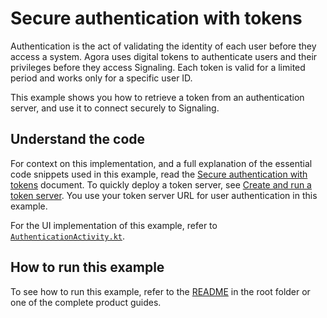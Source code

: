 # Secure authentication with tokens

Authentication is the act of validating the identity of each user before they access a system. Agora uses digital tokens to authenticate users and their privileges before they access Signaling. Each token is valid for a limited period and works only for a specific user ID. 

This example shows you how to retrieve a token from an authentication server, and use it to connect securely to Signaling. 

## Understand the code

For context on this implementation, and a full explanation of the essential code snippets used in this example, read the [Secure authentication with tokens](https://docs-staging-git-milestone-22-signalling-211-agora-gdxe.vercel.app/en/signaling/get-started/authentication-workflow?platform=web) document. 
To quickly deploy a token server, see [Create and run a token server](https://docs-staging-git-milestone-22-signalling-211-agora-gdxe.vercel.app/en/signaling/get-started/authentication-workflow?platform=web#create-and-run-a-token-server). You use your token server URL for user authentication in this example.

For the UI implementation of this example, refer to [`AuthenticationActivity.kt`](../android-reference-app/app/src/main/java/io/agora/android_reference_app/AuthenticationActivity.kt).

## How to run this example

To see how to run this example, refer to the [README](../README.md) in the root folder or one of the complete product guides.
